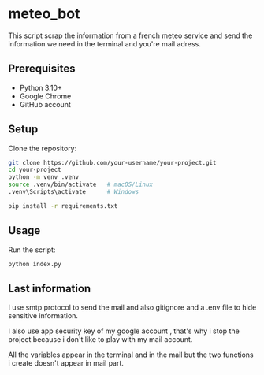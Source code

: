 # meteo_bot
This script scrap the information from a french meteo service 
and send the information we need in the terminal and you're mail adress. 

## Prerequisites
- Python 3.10+
- Google Chrome
-  GitHub account 

## Setup

Clone the repository:
```bash
git clone https://github.com/your-username/your-project.git
cd your-project
python -m venv .venv
source .venv/bin/activate   # macOS/Linux
.venv\Scripts\activate      # Windows

pip install -r requirements.txt
```
## Usage

Run the script:
```bash
python index.py
``` 

## Last information 

I use smtp protocol to send the mail and also gitignore and a .env file to hide
sensitive information. 

I also use app security key of my google account , that's why i stop the project because i don't like 
to play with my mail account.

All the variables appear in the terminal and in the mail but the two functions i create doesn't appear in mail part. 

